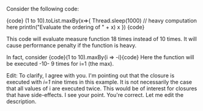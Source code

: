Consider the following code:

{code}
(1 to 10).toList.maxBy(x⇒{
  Thread.sleep(1000) // heavy computation here
  println("Evaluate the ordering of " + x)
  x
})
{code}

This code will evaluate measure function 18 times instead of 10 times.
It will cause performance penalty if the function is heavy.


In fact, consider {code}(1 to 10).maxBy{i => -i}{code} Here the function will be executed -10- 9 times for i=1 (the max).

Edit: To clarify, I agree with you. I'm pointing out that the closure is executed with *i=1* nine times in this example. It is not necessarily the case that all values of i are executed twice. This would be of interest for closures that have side-effects.
I see your point. You're correct. Let me edit the description.
